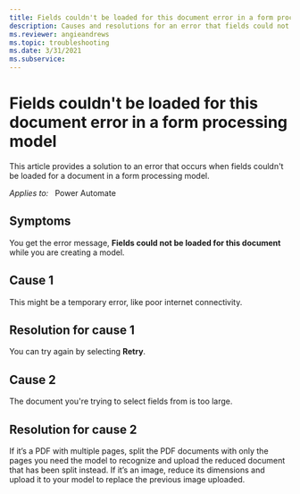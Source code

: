 ```yaml
---
title: Fields couldn't be loaded for this document error in a form processing model
description: Causes and resolutions for an error that fields could not be loaded in a form processing model.
ms.reviewer: angieandrews
ms.topic: troubleshooting
ms.date: 3/31/2021
ms.subservice: 
---
```


# Fields couldn't be loaded for this document error in a form processing model

This article provides a solution to an error that occurs when fields couldn't be loaded for a document in a form processing model.

_Applies to:_ &nbsp; Power Automate

## Symptoms

You get the error message, **Fields could not be loaded for this document** while you are creating a model.

## Cause 1

This might be a temporary error, like poor internet connectivity.

## Resolution for cause 1

You can try again by selecting **Retry**.

## Cause 2

The document you're trying to select fields from is too large.

## Resolution for cause 2

If it’s a PDF with multiple pages, split the PDF documents with only the pages you need the model to recognize and upload the reduced document that has been split instead. If it’s an image, reduce its dimensions and upload it to your model to replace the previous image uploaded.
